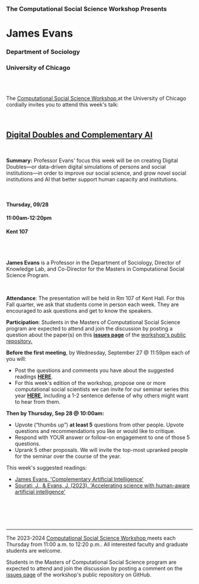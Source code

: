 

<h3 class=pfblock-header> The Computational Social Science Workshop Presents </h3>

<h1 class=pfblock-header3> James Evans</h1>
<h3 class=pfblock-header3> Department of Sociology </h3>
<h3 class=pfblock-header3> University of Chicago </h3>

<br><br>

<p class=pfblock-header3>The <a href="https://github.com/uchicago-computation-workshop/Fall2023"> Computational Social Science Workshop </a> at the University of Chicago cordially invites you to attend this week's talk:</p>

<br>

<div class=pfblock-header3>
<h2 class=pfblock-header>
  <a href=https://github.com/uchicago-computation-workshop/Fall2023/evans> Digital Doubles and Complementary AI </a>
</h2>

<br>
</div>


<p class=footertext2>

**Summary:** Professor Evans' focus this week will be on creating Digital Doubles—or data-driven digital simulations of persons and social institutions—in order to improve our social science, and grow novel social institutions and AI that better support human capacity and institutions.

</p>

<br>

<h4 class=pfblock-header3> Thursday, 09/28 </h4>
<h4 class=pfblock-header3> 11:00am-12:20pm </h4>
<h4 class=pfblock-header3> Kent 107 </h4>


<br><br>

<p class=footertext2>

**James Evans** is a Professor in the Department of Sociology, Director of Knowledge Lab, and Co-Director for the Masters in Computational Social Science Program.
</p>

<br>

<p class=footertext2>

**Attendance**: The presentation will be held in Rm 107 of Kent Hall. For this Fall quarter, we ask that students come in person each week. They are encouraged to ask questions and get to know the speakers.
</p>

<p class=footertext2>

**Participation**: Students in the Masters of Computational Social Science program are expected to attend and join the discussion by posting a question about the paper(s) on this **[issues page](https://github.com/uchicago-computation-workshop/Fall2023/issues/2)** of the <a href="https://github.com/uchicago-computation-workshop"> workshop's public repository.</a>

<p class=footertext2>

**Before the first meeting**, by Wednesday, September 27 @ 11:59pm each of you will:

- Post the questions and comments you have about the suggested readings **[HERE](https://github.com/uchicago-computation-workshop/Fall2023/issues/2)**. 
- For this week's edition of the workshop, propose one or more computational social scientists we can invite for our seminar series this year **[HERE](https://github.com/uchicago-computation-workshop/Fall2023/issues/1)**, including a 1-2 sentence defense of why others might want to hear from them.

**Then by Thursday, Sep 28 @ 10:00am:**

- Upvote (“thumbs up”) **at least 5** questions from other people. Upvote questions and recommendations you like or would like to critique.
- Respond with YOUR answer or follow-on engagement to one of those 5 questions. 
- Uprank 5 other proposals. We will invite the top-most upranked people for the seminar over the course of the year. 
</p>


This week's suggested readings:

- [James Evans. 'Complementary Artificial Intelligence'](https://github.com/uchicago-computation-workshop/Fall2023/blob/main/evans-9-28/9%3A28_evans_ComplementaryAIShare.pdf)
- [Sourati, J., & Evans, J. (2023). 'Accelerating science with human-aware artificial intelligence'](https://github.com/uchicago-computation-workshop/Fall2023/blob/main/evans-9-28/9%3A28_evans_s41562-023-01648-z%20(1).pdf)

<br>

<br><br>

---

<p class=footertext> The 2023-2024 <a href="https://github.com/uchicago-computation-workshop/Fall2023"> Computational Social Science Workshop </a> meets each Thursday from 11:00 a.m. to 12:20 p.m.. All interested faculty and graduate students are welcome.</p>


<p class=footertext>Students in the Masters of Computational Social Science program are expected to attend and join the discussion by posting a comment on the <a href=https://github.com/uchicago-computation-workshop/Fall2023/issues>issues page</a> of the workshop's public repository on GitHub.</a></p>
